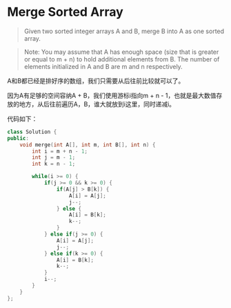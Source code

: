 # Merge Sorted Array

> Given two sorted integer arrays A and B, merge B into A as one sorted array.

> Note:
> You may assume that A has enough space (size that is greater or equal to m + n) to hold additional elements from B. The number of elements initialized in A and B are m and n respectively.

A和B都已经是排好序的数组，我们只需要从后往前比较就可以了。

因为A有足够的空间容纳A + B，我们使用游标i指向m + n - 1，也就是最大数值存放的地方，从后往前遍历A，B，谁大就放到i这里，同时递减i。

代码如下：

```c++
class Solution {
public:
    void merge(int A[], int m, int B[], int n) {
        int i = m + n - 1;
        int j = m - 1;
        int k = n - 1;

        while(i >= 0) {
            if(j >= 0 && k >= 0) {
                if(A[j] > B[k]) {
                    A[i] = A[j];
                    j--;
                } else {
                    A[i] = B[k];
                    k--;
                }
            } else if(j >= 0) {
                A[i] = A[j];
                j--;
            } else if(k >= 0) {
                A[i] = B[k];
                k--;
            }
            i--;
        }
    }
};
```
